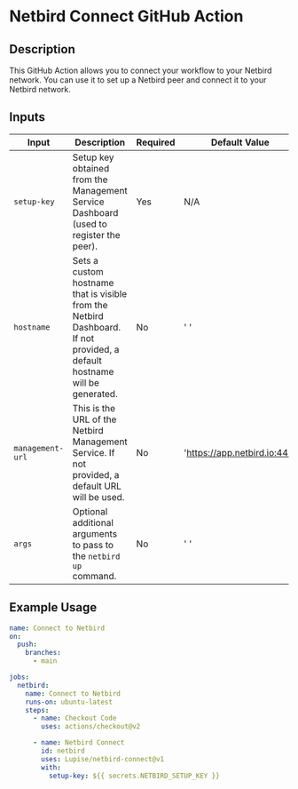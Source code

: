 # Netbird Connect GitHub Action

## Description

This GitHub Action allows you to connect your workflow to your Netbird network. You can use it to set up a Netbird peer and connect it to your Netbird network.

## Inputs

| Input           | Description                                                              | Required | Default Value                     |
| --------------- | ------------------------------------------------------------------------ | -------- |-----------------------------------|
| `setup-key`     | Setup key obtained from the Management Service Dashboard (used to register the peer). | Yes      | N/A                               |
| `hostname`      | Sets a custom hostname that is visible from the Netbird Dashboard. If not provided, a default hostname will be generated. | No       | ' '                               |
| `management-url`| This is the URL of the Netbird Management Service. If not provided, a default URL will be used. | No            | 'https://app.netbird.io:443' |
| `args`          | Optional additional arguments to pass to the `netbird up` command.     | No       | ' '                               |

## Example Usage

```yaml
name: Connect to Netbird
on:
  push:
    branches:
      - main

jobs:
  netbird:
    name: Connect to Netbird
    runs-on: ubuntu-latest
    steps:
      - name: Checkout Code
        uses: actions/checkout@v2

      - name: Netbird Connect
        id: netbird
        uses: Lupise/netbird-connect@v1
        with:
          setup-key: ${{ secrets.NETBIRD_SETUP_KEY }}
```
